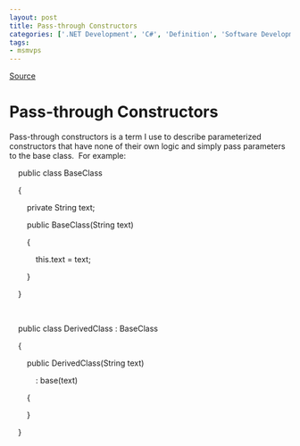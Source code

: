 ```yaml
---
layout: post
title: Pass-through Constructors
categories: ['.NET Development', 'C#', 'Definition', 'Software Development']
tags:
- msmvps
---
```

[Source](http://blogs.msmvps.com/peterritchie/2008/11/21/pass-through-constructors/ "Permalink to Pass-through Constructors")

# Pass-through Constructors

Pass-through constructors is a term I use to describe parameterized constructors that have none of their own logic and simply pass parameters to the base class.  For example: 

    public class BaseClass

    {

        private String text;

        public BaseClass(String text)

        {

            this.text = text;

        }

    }

 

    public class DerivedClass : BaseClass

    {

        public DerivedClass(String text)

            : base(text)

        {

        }

    } 

